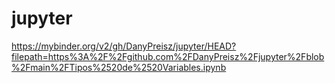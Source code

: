 # jupyter
https://mybinder.org/v2/gh/DanyPreisz/jupyter/HEAD?filepath=https%3A%2F%2Fgithub.com%2FDanyPreisz%2Fjupyter%2Fblob%2Fmain%2FTipos%2520de%2520Variables.ipynb
